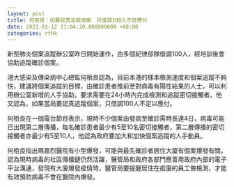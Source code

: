 ```yaml
---
layout: post
title: 何栢良：如要認真追蹤個案　只借調100人不足應付
date: 2021-01-12 11:04:20.000000000 +08:00
categories: rthk
---
```


新型肺炎個案追蹤辦公室昨日開始運作，由多個紀律部隊借調100人，經培訓後會協助追蹤確診個案。

港大感染及傳染病中心總監何栢良認為，目前本港的樣本檢測速度和個案追蹤不夠快，建議將個案追蹤的目標，由確診患者推前至對病毒有陽性結果的人士，可以利用辦公室新增的人手協助，要求需要在24小時內完成檢測和追蹤密切接觸者。他又認為，如果當局要認真追蹤個案，只借調100人不足以應付。

何栢良在一個電台節目表示，現時不少個案由發病至確診需時長達4日，病毒可能已出現第二層傳播，每名確診患者最少有5至10名密切接觸者，第二層傳播的密切接觸者亦最少有5至10人，他認為政府要加大和加快個案追蹤的人手動員。

何栢良指出瑪嘉烈醫院有小型爆發，可能與最先確診者居住大廈有個案爆發有關，認為現時病毒的社區傳播鏈仍然活躍，醫管局和政府各部門應善用政府內部的電子平台溝通，發現有大廈爆發疫情時，醫管局要提醒居住在疫廈的員工做檢測，才能有效預防病毒不會在醫院內爆發。
